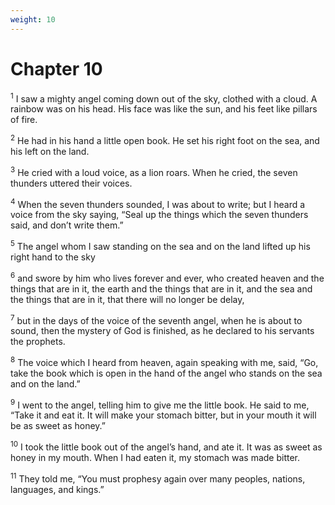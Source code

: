 ```yaml
---
weight: 10
---
```


# Chapter 10

<sup>1</sup> I saw a mighty angel coming down out of the sky, clothed with a cloud. A rainbow was on his head. His face was like the sun, and his feet like pillars of fire. 

<sup>2</sup> He had in his hand a little open book. He set his right foot on the sea, and his left on the land. 

<sup>3</sup> He cried with a loud voice, as a lion roars. When he cried, the seven thunders uttered their voices. 

<sup>4</sup> When the seven thunders sounded, I was about to write; but I heard a voice from the sky saying, “Seal up the things which the seven thunders said, and don’t write them.” 

<sup>5</sup> The angel whom I saw standing on the sea and on the land lifted up his right hand to the sky 

<sup>6</sup> and swore by him who lives forever and ever, who created heaven and the things that are in it, the earth and the things that are in it, and the sea and the things that are in it, that there will no longer be delay, 

<sup>7</sup> but in the days of the voice of the seventh angel, when he is about to sound, then the mystery of God is finished, as he declared to his servants the prophets. 

<sup>8</sup> The voice which I heard from heaven, again speaking with me, said, “Go, take the book which is open in the hand of the angel who stands on the sea and on the land.” 

<sup>9</sup> I went to the angel, telling him to give me the little book. He said to me, “Take it and eat it. It will make your stomach bitter, but in your mouth it will be as sweet as honey.” 

<sup>10</sup> I took the little book out of the angel’s hand, and ate it. It was as sweet as honey in my mouth. When I had eaten it, my stomach was made bitter. 

<sup>11</sup> They told me, “You must prophesy again over many peoples, nations, languages, and kings.” 


